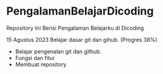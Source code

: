 # PengalamanBelajarDicoding
Repository Ini Berisi Pengalaman Belajarku di Dicoding

15 Agustus 2023
Belajar dasar git dan gihub. (Progres 38%)
* Belajar pengenalan git dan github.
* Fungsi dan fitur
* Membuat repository
